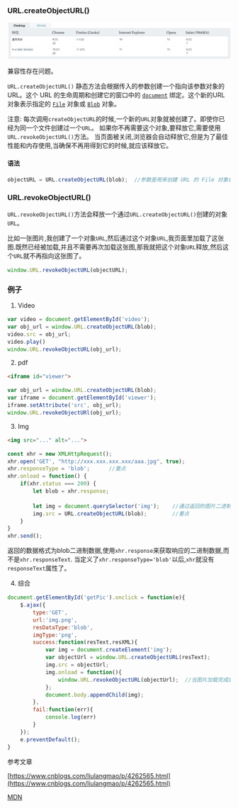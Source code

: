 ### URL.createObjectURL()

![](./images/1533706263844.jpg)

兼容性存在问题。

`URL.createObjectURL()` 静态方法会根据传入的参数创建一个指向该参数对象的URL。这个 URL 的生命周期和创建它的窗口中的 [`document`](https://developer.mozilla.org/zh-CN/docs/Web/API/Document) 绑定。这个新的URL 对象表示指定的 [`File`](https://developer.mozilla.org/zh-CN/docs/Web/API/File) 对象或 [`Blob`](https://developer.mozilla.org/zh-CN/docs/Web/API/Blob) 对象。

注意: 每次调用`createObjectURL`的时候,一个新的`URL`对象就被创建了。即使你已经为同一个文件创建过一个`URL`。 如果你不再需要这个对象,要释放它,需要使用`URL.revokeObjectURL()`方法。 当页面被关闭,浏览器会自动释放它,但是为了最佳性能和内存使用,当确保不再用得到它的时候,就应该释放它。

#### 语法

```js
objectURL = URL.createObjectURL(blob);	//参数是用来创建 URL 的 File 对象或者 Blob 对象
```



### URL.revokeObjectURL()

`URL.revokeObjectURL()`方法会释放一个通过`URL.createObjectURL()`创建的对象`URL`。

比如一张图片,我创建了一个对象`URL`,然后通过这个对象`URL`,我页面里加载了这张图.既然已经被加载,并且不需要再次加载这张图,那我就把这个对象`URL`释放,然后这个`URL`就不再指向这张图了。

```js
window.URL.revokeObjectURL(objectURL);
```



### 例子

1. Video

```js
var video = document.getElementById('video');
var obj_url = window.URL.createObjectURL(blob);
video.src = obj_url;
video.play()
window.URL.revokeObjectURL(obj_url);
```

2. pdf

```html
<iframe id="viewer">
```

```js
var obj_url = window.URL.createObjectURL(blob);
var iframe = document.getElementById('viewer');
iframe.setAttribute('src', obj_url);
window.URL.revokeObjectURl(obj_url);
```

3. Img

```html
<img src="..." alt="...">
```

```js
const xhr = new XMLHttpRequest();
xhr.open('GET', "http://xxx.xxx.xxx.xxx/aaa.jpg", true);
xhr.responseType = 'blob';		//重点
xhr.onload = function() {
    if(xhr.status === 200) {
        let blob = xhr.response;
        
        let img = document.querySelector('img');	//通过返回的图片二进制数据来创建一个对象URL
        img.src = URL.createObjectURL(blob);		//重点
    }
}
xhr.send();
```

返回的数据格式为blob二进制数据,使用`xhr.response`来获取响应的二进制数据,而不是`xhr.responseText`. 当定义了`xhr.responseType='blob'`以后,`xhr`就没有`responseText`属性了。

4. 综合

```js
document.getElementById('getPic').onclick = function(e){
    $.ajax({
        type:'GET',
        url:'img.png',
        resDataType:'blob',
        imgType:'png',
        success:function(resText,resXML){
            var img = document.createElement('img');
            var objectUrl = window.URL.createObjectURL(resText);
            img.src = objectUrl;
            img.onload = function(){
                window.URL.revokeObjectURL(objectUrl);	//当图片加载完成后释放对象URL
            };
            document.body.appendChild(img);
        },
        fail:function(err){
            console.log(err)
        }
    });
    e.preventDefault();
}
```

参考文章

[https://www.cnblogs.com/liulangmao/p/4262565.html](https://www.cnblogs.com/liulangmao/p/4262565.html)

[MDN](https://developer.mozilla.org/zh-CN/docs/Web/API/URL/revokeObjectURL)